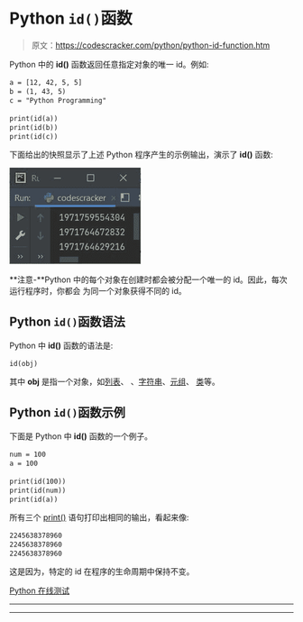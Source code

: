 # Python `id()`函数

> 原文：<https://codescracker.com/python/python-id-function.htm>

Python 中的 **id()** 函数返回任意指定对象的唯一 id。例如:

```
a = [12, 42, 5, 5]
b = (1, 43, 5)
c = "Python Programming"

print(id(a))
print(id(b))
print(id(c))
```

下面给出的快照显示了上述 Python 程序产生的示例输出，演示了 **id()** 函数:

![python id function](img/a3c8dff1a0dd35dbbb9a8b8ab791f655.png)

**注意-**Python 中的每个对象在创建时都会被分配一个唯一的 id。因此，每次运行程序时，你都会 为同一个对象获得不同的 id。

## Python `id()`函数语法

Python 中 **id()** 函数的语法是:

```
id(obj)
```

其中 **obj** 是指一个对象，如[列表](/python/python-lists.htm)、 、[字符串](/python/python-strings.htm)、[元组](/python/python-tuples.htm)、 [类](/python/python-classes-objects.htm)等。

## Python `id()`函数示例

下面是 Python 中 **id()** 函数的一个例子。

```
num = 100
a = 100

print(id(100))
print(id(num))
print(id(a))
```

所有三个 [print()](/python/python-print-statement.htm) 语句打印出相同的输出，看起来像:

```
2245638378960
2245638378960
2245638378960
```

这是因为，特定的 id 在程序的生命周期中保持不变。

[Python 在线测试](/exam/showtest.php?subid=10)

* * *

* * *
